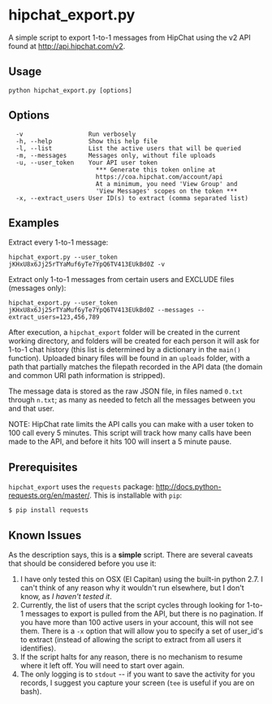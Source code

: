 hipchat_export.py
=================

A simple script to export 1-to-1 messages from HipChat using the v2 API
found at http://api.hipchat.com/v2.

Usage 
------

```python hipchat_export.py [options]```

Options
------
```
  -v                  Run verbosely
  -h, --help          Show this help file
  -l, --list          List the active users that will be queried
  -m, --messages      Messages only, without file uploads
  -u, --user_token    Your API user token
                        *** Generate this token online at
                        https://coa.hipchat.com/account/api 
                        At a minimum, you need 'View Group' and
                        'View Messages' scopes on the token ***
  -x, --extract_users User ID(s) to extract (comma separated list)
```

Examples
------
Extract every 1-to-1 message:

```hipchat_export.py --user_token jKHxU8x6Jj25rTYaMuf6yTe7YpQ6TV413EUkBd0Z -v```

Extract only 1-to-1 messages from certain users and EXCLUDE files (messages only): 

```hipchat_export.py --user_token jKHxU8x6Jj25rTYaMuf6yTe7YpQ6TV413EUkBd0Z --messages --extract_users=123,456,789```


After execution, a `hipchat_export` folder will be created in the current
working directory, and folders will be created for each person it will ask
for 1-to-1 chat history (this list is determined by a dictionary in the `main()`
function). Uploaded binary files will be found in an `uploads` folder, with a
path that partially matches the filepath recorded in the API data (the domain
and common URI path information is stripped).

The message data is stored as the raw JSON file, in files named `0.txt` through
`n.txt`; as many as needed to fetch all the messages between you and that user.

NOTE: HipChat rate limits the API calls you can make with a user token to 100
call every 5 minutes. This script will track how many calls have been made to
the API, and before it hits 100 will insert a 5 minute pause.


Prerequisites 
--------

`hipchat_export` uses the `requests` package: http://docs.python-requests.org/en/master/.  This is installable with `pip`:
```
$ pip install requests
```

Known Issues
--------

As the description says, this is a **simple** script. There are several caveats that
should be considered before you use it:

1. I have only tested this on OSX (El Capitan) using the built-in python 2.7. I can't think of any reason why it wouldn't run elsewhere, but I don't know, as _I haven't tested it_. 
2. Currently, the list of users that the script cycles through looking for 1-to-1 messages to export is pulled from the API, but there is no pagination. If you have more than 100 active users in your account, this will not see them. There is a ```-x``` option that will allow you to specify a set of user_id's to extract (instead of allowing the script to extract from all users it identifies).
3. If the script halts for any reason, there is no mechanism to resume where it left off. You will need to start over again.
4. The only logging is to `stdout` -- if you want to save the activity for you records, I suggest you capture your screen (`tee` is useful if you are on bash).
